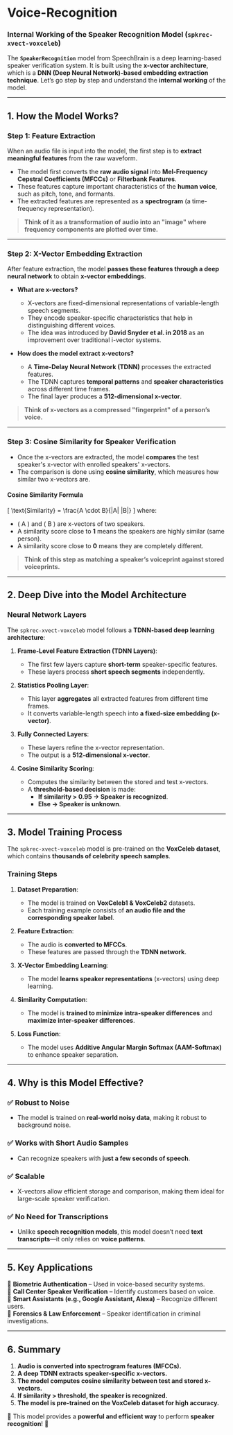 # Voice-Recognition
### **Internal Working of the Speaker Recognition Model (`spkrec-xvect-voxceleb`)**

The **`SpeakerRecognition`** model from SpeechBrain is a deep learning-based speaker verification system. It is built using the **x-vector architecture**, which is a **DNN (Deep Neural Network)-based embedding extraction technique**. Let’s go step by step and understand the **internal working** of the model.

---

## **1. How the Model Works?**
### **Step 1: Feature Extraction**
When an audio file is input into the model, the first step is to **extract meaningful features** from the raw waveform.

- The model first converts the **raw audio signal** into **Mel-Frequency Cepstral Coefficients (MFCCs)** or **Filterbank Features**.
- These features capture important characteristics of the **human voice**, such as pitch, tone, and formants.
- The extracted features are represented as a **spectrogram** (a time-frequency representation).

> **Think of it as a transformation of audio into an "image" where frequency components are plotted over time.**

---

### **Step 2: X-Vector Embedding Extraction**
After feature extraction, the model **passes these features through a deep neural network** to obtain **x-vector embeddings**.

- **What are x-vectors?**
  - X-vectors are fixed-dimensional representations of variable-length speech segments.
  - They encode speaker-specific characteristics that help in distinguishing different voices.
  - The idea was introduced by **David Snyder et al. in 2018** as an improvement over traditional i-vector systems.

- **How does the model extract x-vectors?**
  - A **Time-Delay Neural Network (TDNN)** processes the extracted features.
  - The TDNN captures **temporal patterns** and **speaker characteristics** across different time frames.
  - The final layer produces a **512-dimensional x-vector**.

> **Think of x-vectors as a compressed "fingerprint" of a person’s voice.**

---

### **Step 3: Cosine Similarity for Speaker Verification**
- Once the x-vectors are extracted, the model **compares** the test speaker's x-vector with enrolled speakers' x-vectors.
- The comparison is done using **cosine similarity**, which measures how similar two x-vectors are.

#### **Cosine Similarity Formula**
\[
\text{Similarity} = \frac{A \cdot B}{\|A\| \|B\|}
\]
where:
- \( A \) and \( B \) are x-vectors of two speakers.
- A similarity score close to **1** means the speakers are highly similar (same person).
- A similarity score close to **0** means they are completely different.

> **Think of this step as matching a speaker’s voiceprint against stored voiceprints.**

---

## **2. Deep Dive into the Model Architecture**
### **Neural Network Layers**
The `spkrec-xvect-voxceleb` model follows a **TDNN-based deep learning architecture**:
1. **Frame-Level Feature Extraction (TDNN Layers)**:
   - The first few layers capture **short-term** speaker-specific features.
   - These layers process **short speech segments** independently.
   
2. **Statistics Pooling Layer**:
   - This layer **aggregates** all extracted features from different time frames.
   - It converts variable-length speech into **a fixed-size embedding (x-vector)**.

3. **Fully Connected Layers**:
   - These layers refine the x-vector representation.
   - The output is a **512-dimensional x-vector**.

4. **Cosine Similarity Scoring**:
   - Computes the similarity between the stored and test x-vectors.
   - A **threshold-based decision** is made:
     - **If similarity > 0.95 → Speaker is recognized**.
     - **Else → Speaker is unknown**.

---

## **3. Model Training Process**
The `spkrec-xvect-voxceleb` model is pre-trained on the **VoxCeleb dataset**, which contains **thousands of celebrity speech samples**.

### **Training Steps**
1. **Dataset Preparation**:
   - The model is trained on **VoxCeleb1 & VoxCeleb2** datasets.
   - Each training example consists of **an audio file and the corresponding speaker label**.

2. **Feature Extraction**:
   - The audio is **converted to MFCCs**.
   - These features are passed through the **TDNN network**.

3. **X-Vector Embedding Learning**:
   - The model **learns speaker representations** (x-vectors) using deep learning.

4. **Similarity Computation**:
   - The model is **trained to minimize intra-speaker differences** and **maximize inter-speaker differences**.

5. **Loss Function**:
   - The model uses **Additive Angular Margin Softmax (AAM-Softmax)** to enhance speaker separation.

---

## **4. Why is this Model Effective?**
### ✅ **Robust to Noise**
- The model is trained on **real-world noisy data**, making it robust to background noise.

### ✅ **Works with Short Audio Samples**
- Can recognize speakers with **just a few seconds of speech**.

### ✅ **Scalable**
- X-vectors allow efficient storage and comparison, making them ideal for large-scale speaker verification.

### ✅ **No Need for Transcriptions**
- Unlike **speech recognition models**, this model doesn’t need **text transcripts**—it only relies on **voice patterns**.

---

## **5. Key Applications**
🔹 **Biometric Authentication** – Used in voice-based security systems.  
🔹 **Call Center Speaker Verification** – Identify customers based on voice.  
🔹 **Smart Assistants (e.g., Google Assistant, Alexa)** – Recognize different users.  
🔹 **Forensics & Law Enforcement** – Speaker identification in criminal investigations.

---

## **6. Summary**
1. **Audio is converted into spectrogram features (MFCCs).**
2. **A deep TDNN extracts speaker-specific x-vectors.**
3. **The model computes cosine similarity between test and stored x-vectors.**
4. **If similarity > threshold, the speaker is recognized.**
5. **The model is pre-trained on the VoxCeleb dataset for high accuracy.**

 🚀 This model provides a **powerful and efficient way** to perform **speaker recognition**! 🎤 
